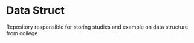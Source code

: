 # Data Struct
Repository responsible for storing studies and example on data structure from college

